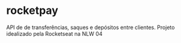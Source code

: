 # rocketpay
API  de de transferências, saques e depósitos entre clientes. Projeto idealizado pela Rocketseat na NLW 04

